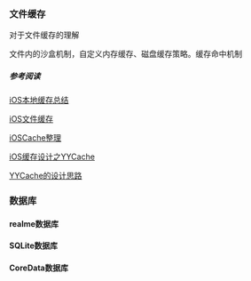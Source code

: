 ### 文件缓存

对于文件缓存的理解

文件内的沙盒机制，自定义内存缓存、磁盘缓存策略。缓存命中机制

##### 参考阅读

[iOS本地缓存总结](https://www.jianshu.com/p/a8251c8c0298)

[iOS文件缓存](https://ctinusdev.github.io/2017/07/29/FileCache/)

[iOSCache整理](https://juejin.im/post/6844903522106867726)

[iOS缓存设计之YYCache](https://www.infoq.cn/article/V3J6HrWtrzjUmGOz66f5)

[YYCache的设计思路](https://blog.ibireme.com/2015/10/26/yycache/)

### 数据库

#### realme数据库

#### SQLite数据库

#### CoreData数据库